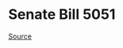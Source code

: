 # Senate Bill 5051

[Source](http://lawfilesext.leg.wa.gov/biennium/2023-24/Pdf/Bills/Senate%20Bills/5051.pdf)